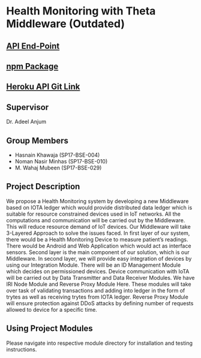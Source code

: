 # Health Monitoring with Theta Middleware (Outdated)
## [API End-Point](https://thetamiddleware.herokuapp.com/)
## [npm Package](https://www.npmjs.com/package/thetamiddleware)
## [Heroku API Git Link](https://git.heroku.com/thetamiddleware.git)
## Supervisor
Dr. Adeel Anjum

## Group Members
- Hasnain Khawaja (SP17-BSE-004)
- Noman Nasir Minhas (SP17-BSE-010)
- M. Wahaj Mubeen (SP17-BSE-029)

## Project Description
We propose a Health Monitoring system by developing a new Middleware based on IOTA ledger which would provide distributed data ledger which is suitable for resource constrained devices used in IoT networks. All the computations and communication will be carried out by the Middleware. This will reduce resource demand of IoT devices. Our Middleware will take 3-Layered Approach to solve the issues faced. In first layer of our system, there would be a Health Monitoring Device to measure patient’s readings. There would be Android and Web Application which would act as interface sensors. Second layer is the main component of our solution, which is our Middleware. In second layer, we will provide easy integration of devices by using our Integration Module. There will be an ID Management Module which decides on permissioned devices. Device communication with IoTA will be carried out by Data Transmitter and Data Receiver Modules. We have IRI Node Module and Reverse Proxy Module Here. These modules will take over task of validating transactions and adding into ledger in the form of trytes as well as receiving trytes from IOTA ledger. Reverse Proxy Module will ensure protection against DDoS attacks by defining number of requests allowed to device for a specific time.

## Using Project Modules
Please navigate into respective module directory for installation and testing instructions.
